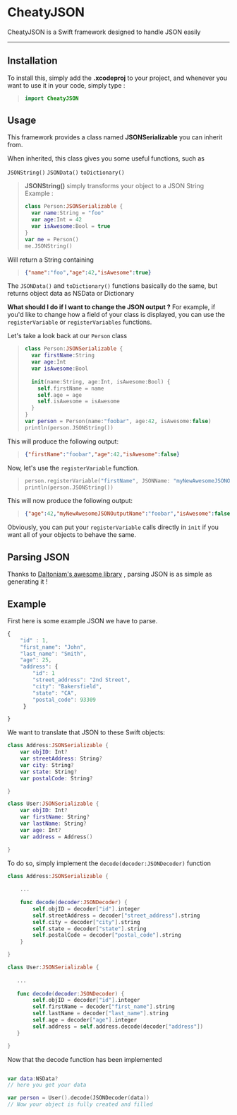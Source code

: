 CheatyJSON
===================


CheatyJSON is a Swift framework designed to handle JSON easily

----------


Installation
-------------

To install this, simply add the **.xcodeproj** to your project, and whenever you want to use it in your code, simply type :

> ```swift
> import CheatyJSON

Usage
-------------

This framework provides a class named **JSONSerializable** you can inherit from.

When inherited, this class gives you some useful functions, such as

`JSONString()`
`JSONData()`
`toDictionary()`

> **JSONString()** simply transforms your object to a JSON String
> Example :
> ```swift
> class Person:JSONSerializable {
>   var name:String = "foo"
>   var age:Int = 42
>   var isAwesome:Bool = true
> }
> var me = Person()
> me.JSONString()

Will return a String containing
> ```json
> {"name":"foo","age":42,"isAwesome":true}

The `JSONData()` and `toDictionary()` functions basically do the same, but returns object data as NSData or Dictionary

**What should I do if I want to change the JSON output ?**
For example, if you'd like to change how a field of your class is displayed, you can use the `registerVariable` or `registerVariables` functions.

Let's take a look back at our `Person` class

> ```swift
> class Person:JSONSerializable {
>   var firstName:String
>   var age:Int
>   var isAwesome:Bool
>   
>   init(name:String, age:Int, isAwesome:Bool) {
>     self.firstName = name
>     self.age = age
>     self.isAwesome = isAwesome
>   }
> }
> var person = Person(name:"foobar", age:42, isAwesome:false)
> println(person.JSONString())

This will produce the following output:
> ```json
> {"firstName":"foobar","age":42,"isAwesome":false}

Now, let's use the `registerVariable` function.

> ```swift
> person.registerVariable("firstName", JSONName: "myNewAwesomeJSONOutputName")
> println(person.JSONString())

This will now produce the following output:
> ```json
> {"age":42,"myNewAwesomeJSONOutputName":"foobar","isAwesome":false}

Obviously, you can put your `registerVariable` calls directly in `init` if you want all of your objects to behave the same.

Parsing JSON
----------

Thanks to [Daltoniam's awesome library](https://github.com/daltoniam/JSONJoy-Swift) , parsing JSON is as simple as generating it !

## Example

First here is some example JSON we have to parse.

```javascript
{
    "id" : 1,
    "first_name": "John",
    "last_name": "Smith",
    "age": 25,
    "address": {
        "id": 1
        "street_address": "2nd Street",
        "city": "Bakersfield",
        "state": "CA",
        "postal_code": 93309
     }

}
```

We want to translate that JSON to these Swift objects:

```swift
class Address:JSONSerializable {
    var objID: Int?
    var streetAddress: String?
    var city: String?
    var state: String?
    var postalCode: String?

}

class User:JSONSerializable {
    var objID: Int?
    var firstName: String?
    var lastName: String?
    var age: Int?
    var address = Address()

}
```

To do so, simply implement the `decode(decoder:JSONDecoder)` function

```swift
class Address:JSONSerializable {
    
    ...
    
    func decode(decoder:JSONDecoder) {
        self.objID = decoder["id"].integer
        self.streetAddress = decoder["street_address"].string
        self.city = decoder["city"].string
        self.state = decoder["state"].string
        self.postalCode = decoder["postal_code"].string
    }

}

class User:JSONSerializable {
   
   ...
   
   func decode(decoder:JSONDecoder) {
        self.objID = decoder["id"].integer
        self.firstName = decoder["first_name"].string
        self.lastName = decoder["last_name"].string
        self.age = decoder["age"].integer
        self.address = self.address.decode(decoder["address"])
   }

}
```

Now that the decode function has been implemented

```swift

var data:NSData?
// here you get your data

var person = User().decode(JSONDecoder(data))
// Now your object is fully created and filled
```

